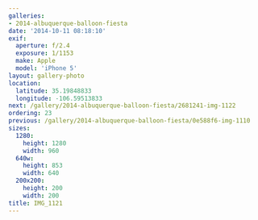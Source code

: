 ```yaml
---
galleries:
- 2014-albuquerque-balloon-fiesta
date: '2014-10-11 08:18:10'
exif:
  aperture: f/2.4
  exposure: 1/1153
  make: Apple
  model: 'iPhone 5'
layout: gallery-photo
location:
  latitude: 35.19848833
  longitude: -106.59513833
next: /gallery/2014-albuquerque-balloon-fiesta/2681241-img-1122
ordering: 23
previous: /gallery/2014-albuquerque-balloon-fiesta/0e588f6-img-1110
sizes:
  1280:
    height: 1280
    width: 960
  640w:
    height: 853
    width: 640
  200x200:
    height: 200
    width: 200
title: IMG_1121
---
```

